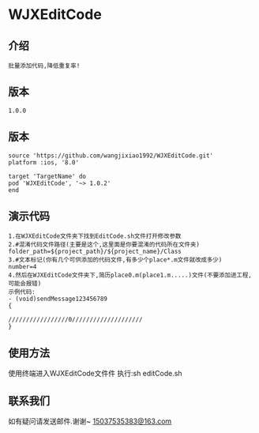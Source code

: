   # WJXEditCode
    
   ## 介绍
    批量添加代码,降低重复率!

   ## 版本
    1.0.0
    
   ## 版本
    source 'https://github.com/wangjixiao1992/WJXEditCode.git'
    platform :ios, '8.0'
    
    target 'TargetName' do
    pod 'WJXEditCode', '~> 1.0.2'
    end

   ## 演示代码
    1.在WJXEditCode文件夹下找到EditCode.sh文件打开修改参数
    2.#混淆代码文件路径(主要是这个,这里面是你要混淆的代码所在文件夹)
    folder_path=${project_path}/${project_name}/Class
    3.#文本标记(你有几个可供添加的代码文件,有多少个place*.m文件就改成多少)
    number=4
    4.然后在WJXEditCode文件夹下,简历place0.m(place1.m.....)文件(不要添加进工程,可能会报错)
    示例代码:
    - (void)sendMessage123456789
    {
    
    /////////////////0////////////////////
    }
    

   ## 使用方法
   使用终端进入WJXEditCode文件件
   执行:sh editCode.sh
   
   ## 联系我们
   如有疑问请发送邮件.谢谢~
   15037535383@163.com


